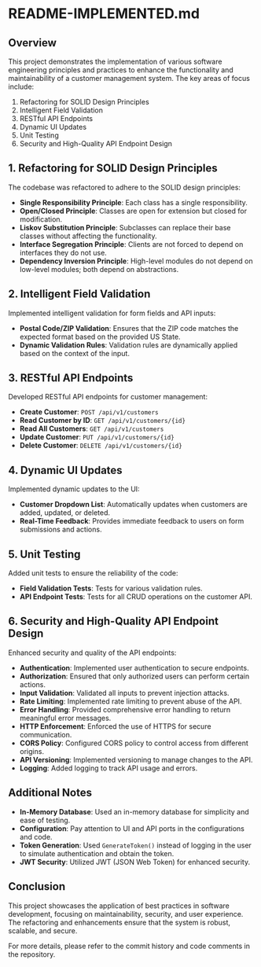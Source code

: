 # README-IMPLEMENTED.md

## Overview
This project demonstrates the implementation of various software engineering principles and practices to enhance the functionality and maintainability of a customer management system. The key areas of focus include:

1. Refactoring for SOLID Design Principles
2. Intelligent Field Validation
3. RESTful API Endpoints
4. Dynamic UI Updates
5. Unit Testing
6. Security and High-Quality API Endpoint Design

## 1. Refactoring for SOLID Design Principles
The codebase was refactored to adhere to the SOLID design principles:
- **Single Responsibility Principle**: Each class has a single responsibility.
- **Open/Closed Principle**: Classes are open for extension but closed for modification.
- **Liskov Substitution Principle**: Subclasses can replace their base classes without affecting the functionality.
- **Interface Segregation Principle**: Clients are not forced to depend on interfaces they do not use.
- **Dependency Inversion Principle**: High-level modules do not depend on low-level modules; both depend on abstractions.

## 2. Intelligent Field Validation
Implemented intelligent validation for form fields and API inputs:
- **Postal Code/ZIP Validation**: Ensures that the ZIP code matches the expected format based on the provided US State.
- **Dynamic Validation Rules**: Validation rules are dynamically applied based on the context of the input.

## 3. RESTful API Endpoints
Developed RESTful API endpoints for customer management:
- **Create Customer**: `POST /api/v1/customers`
- **Read Customer by ID**: `GET /api/v1/customers/{id}`
- **Read All Customers**: `GET /api/v1/customers`
- **Update Customer**: `PUT /api/v1/customers/{id}`
- **Delete Customer**: `DELETE /api/v1/customers/{id}`

## 4. Dynamic UI Updates
Implemented dynamic updates to the UI:
- **Customer Dropdown List**: Automatically updates when customers are added, updated, or deleted.
- **Real-Time Feedback**: Provides immediate feedback to users on form submissions and actions.

## 5. Unit Testing
Added unit tests to ensure the reliability of the code:
- **Field Validation Tests**: Tests for various validation rules.
- **API Endpoint Tests**: Tests for all CRUD operations on the customer API.

## 6. Security and High-Quality API Endpoint Design
Enhanced security and quality of the API endpoints:
- **Authentication**: Implemented user authentication to secure endpoints.
- **Authorization**: Ensured that only authorized users can perform certain actions.
- **Input Validation**: Validated all inputs to prevent injection attacks.
- **Rate Limiting**: Implemented rate limiting to prevent abuse of the API.
- **Error Handling**: Provided comprehensive error handling to return meaningful error messages.
- **HTTP Enforcement**: Enforced the use of HTTPS for secure communication.
- **CORS Policy**: Configured CORS policy to control access from different origins.
- **API Versioning**: Implemented versioning to manage changes to the API.
- **Logging**: Added logging to track API usage and errors.

## Additional Notes
- **In-Memory Database**: Used an in-memory database for simplicity and ease of testing.
- **Configuration**: Pay attention to UI and API ports in the configurations and code.
- **Token Generation**: Used `GenerateToken()` instead of logging in the user to simulate authentication and obtain the token.
- **JWT Security**: Utilized JWT (JSON Web Token) for enhanced security.

## Conclusion
This project showcases the application of best practices in software development, focusing on maintainability, security, and user experience. The refactoring and enhancements ensure that the system is robust, scalable, and secure.

For more details, please refer to the commit history and code comments in the repository.
